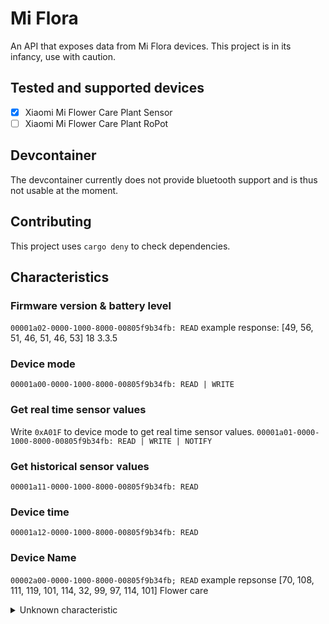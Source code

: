 # Mi Flora

An API that exposes data from Mi Flora devices.
This project is in its infancy, use with caution.

## Tested and supported devices

- [x] Xiaomi Mi Flower Care Plant Sensor
- [ ] Xiaomi Mi Flower Care Plant RoPot

## Devcontainer

The devcontainer currently does not provide bluetooth support and is thus not usable at the moment.

## Contributing

This project uses `cargo deny` to check dependencies.

## Characteristics

### Firmware version & battery level

`00001a02-0000-1000-8000-00805f9b34fb: READ`
example response: [49, 56, 51, 46, 51, 46, 53]
18 3.3.5

### Device mode
`00001a00-0000-1000-8000-00805f9b34fb: READ | WRITE`

### Get real time sensor values
Write `0xA01F` to device mode to get real time sensor values.
`00001a01-0000-1000-8000-00805f9b34fb: READ | WRITE | NOTIFY`

### Get historical sensor values
`00001a11-0000-1000-8000-00805f9b34fb: READ`

### Device time
`00001a12-0000-1000-8000-00805f9b34fb: READ`

### Device Name
`00002a00-0000-1000-8000-00805f9b34fb; READ`
example repsonse [70, 108, 111, 119, 101, 114, 32, 99, 97, 114, 101]
Flower care

<details>
    <summary>Unknown characteristic</summary>

    `00000002-0000-1000-8000-00805f9b34fb`  
    `00000001-0000-1000-8000-00805f9b34fb`  
    `00000004-0000-1000-8000-00805f9b34fb`  
    `00000007-0000-1000-8000-00805f9b34fb`  
    `00000010-0000-1000-8000-00805f9b34fb`  
    `00000013-0000-1000-8000-00805f9b34fb`  
    `00000014-0000-1000-8000-00805f9b34fb`  
    `00001001-0000-1000-8000-00805f9b34fb`  
    `00001a10-0000-1000-8000-00805f9b34fb`  
    `00002a01-0000-1000-8000-00805f9b34fb`  
    `00002a02-0000-1000-8000-00805f9b34fb`  
    `00002a04-0000-1000-8000-00805f9b34fb`  
    `00002a05-0000-1000-8000-00805f9b34fb`  
    `457871e8-d516-4ca1-9116-57d0b17b9cb2`  
    `5f78df94-798c-46f5-990a-b3eb6a065c88`  
    `6c53db25-47a1-45fe-a022-7c92fb334fd4`  
    `6c53db25-47a1-45fe-a022-7c92fb334fd4`  
    `724249f0-5ec3-4b5f-8804-42345af08651`  
    `8082caa8-41a6-4021-91c6-56f9b954cc34`  
    `9d84b9a3-000c-49d8-9183-855b673fda31`  
</details>
